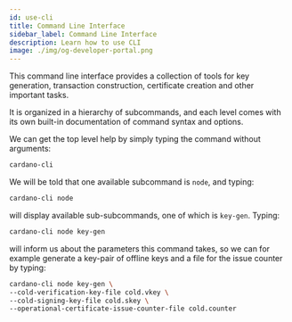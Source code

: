 ```yaml
---
id: use-cli
title: Command Line Interface
sidebar_label: Command Line Interface
description: Learn how to use CLI
image: ./img/og-developer-portal.png
---
```


This command line interface provides a collection of tools for key generation, transaction construction, certificate creation and other important tasks.

It is organized in a hierarchy of subcommands, and each level comes with its own built-in documentation of command syntax and options.

We can get the top level help by simply typing the command without arguments:

```sh
cardano-cli
```

We will be told that one available subcommand is `node`, and typing:

```sh
cardano-cli node
```

will display available sub-subcommands, one of which is `key-gen`. Typing:

```sh
cardano-cli node key-gen
```

will inform us about the parameters this command takes, so we can for example generate a key-pair of offline keys and a file for the issue counter by typing:

```sh
cardano-cli node key-gen \
--cold-verification-key-file cold.vkey \
--cold-signing-key-file cold.skey \
--operational-certificate-issue-counter-file cold.counter
```
